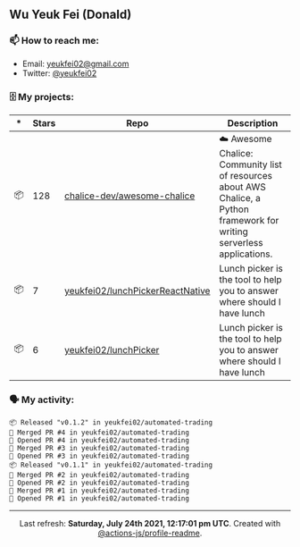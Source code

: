 ## Wu Yeuk Fei (Donald)

### 📫 How to reach me:

- Email: [yeukfei02@gmail.com](yeukfei02@gmail.com)
- Twitter: [@yeukfei02](https://twitter.com/yeukfei02)

### 🗄 My projects:

|*|Stars|Repo|Description|
|---|---|---|---|
| 📦 | 128 | [chalice-dev/awesome-chalice](https://github.com/chalice-dev/awesome-chalice) | ☁️ Awesome Chalice: Community list of resources about AWS Chalice, a Python framework for writing serverless applications. |
| 📦 | 7 | [yeukfei02/lunchPickerReactNative](https://github.com/yeukfei02/lunchPickerReactNative) | Lunch picker is the tool to help you to answer where should I have lunch |
| 📦 | 6 | [yeukfei02/lunchPicker](https://github.com/yeukfei02/lunchPicker) | Lunch picker is the tool to help you to answer where should I have lunch |

### 🗣 My activity:

```
📦 Released "v0.1.2" in yeukfei02/automated-trading
🎉 Merged PR #4 in yeukfei02/automated-trading
💪 Opened PR #4 in yeukfei02/automated-trading
🎉 Merged PR #3 in yeukfei02/automated-trading
💪 Opened PR #3 in yeukfei02/automated-trading
📦 Released "v0.1.1" in yeukfei02/automated-trading
🎉 Merged PR #2 in yeukfei02/automated-trading
💪 Opened PR #2 in yeukfei02/automated-trading
🎉 Merged PR #1 in yeukfei02/automated-trading
💪 Opened PR #1 in yeukfei02/automated-trading
```

---

<p align="center">Last refresh: <b>Saturday, July 24th 2021, 12:17:01 pm UTC</b>. Created with <a href=https://github.com/marketplace/actions/profile-readme>@actions-js/profile-readme</a>.</p>
